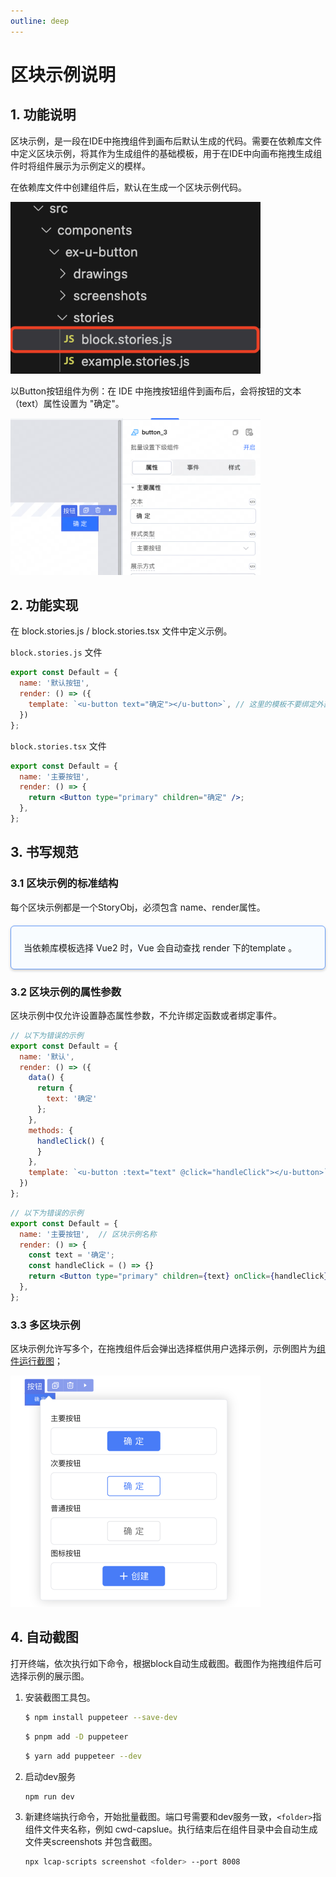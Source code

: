 ```yaml
---
outline: deep
---
```

<script setup>
import { VTCodeGroup, VTCodeGroupTab } from '../../.vitepress/components'
</script>

# 区块示例说明

## 1. 功能说明

区块示例，是一段在IDE中拖拽组件到画布后默认生成的代码。需要在依赖库文件中定义区块示例，将其作为生成组件的基础模板，用于在IDE中向画布拖拽生成组件时将组件展示为示例定义的模样。

在依赖库文件中创建组件后，默认在生成一个区块示例代码。

<img src="../../images/qukuai_202411201833_1.png" class="imgStyle" style="width:400px" />

以Button按钮组件为例：在 IDE 中拖拽按钮组件到画布后，会将按钮的文本（text）属性设置为 "确定"。

<img src="../../images/qukuai_202411201833_2.png" class="imgStyle" style="width:400px" />

## 2. 功能实现

在 block.stories.js / block.stories.tsx 文件中定义示例。

<VTCodeGroup>
  <VTCodeGroupTab label="Vue2">

  `block.stories.js` 文件
  ```javascript
  export const Default = {
    name: '默认按钮',
    render: () => ({
      template: `<u-button text="确定"></u-button>`, // 这里的模板不要绑定外部参数与事件
    })
  };
  ```

  </VTCodeGroupTab>
  <VTCodeGroupTab label="React">

  `block.stories.tsx` 文件
  ```jsx
  export const Default = {
    name: '主要按钮',
    render: () => {
      return <Button type="primary" children="确定" />;
    },
  };
  ```

  </VTCodeGroupTab>
</VTCodeGroup>

## 3. 书写规范

### 3.1 区块示例的标准结构

每个区块示例都是一个StoryObj，必须包含 name、render属性。

<div class="highlight">

当依赖库模板选择 Vue2 时，Vue 会自动查找 render 下的template 。

</div>


### 3.2 区块示例的属性参数

区块示例中仅允许设置静态属性参数，不允许绑定函数或者绑定事件。

<VTCodeGroup>
  <VTCodeGroupTab label="Vue">

  ```javascript
  // 以下为错误的示例
  export const Default = {
    name: '默认',
    render: () => ({
      data() {
        return {
          text: '确定'
        };
      },
      methods: {
        handleClick() {
        }
      },
      template: `<u-button :text="text" @click="handleClick"></u-button>`,
    })
  };
  ```

  </VTCodeGroupTab>
  <VTCodeGroupTab label="React">

  ```jsx
  // 以下为错误的示例
  export const Default = {
    name: '主要按钮',  // 区块示例名称
    render: () => {
      const text = '确定';
      const handleClick = () => {}
      return <Button type="primary" children={text} onClick={handleClick} />;  // 区块模板代码
    },
  };
  ```

  </VTCodeGroupTab>
</VTCodeGroup>

### 3.3 多区块示例

区块示例允许写多个，在拖拽组件后会弹出选择框供用户选择示例，示例图片为[组件运行截图](#_4-自动截图)；

<img src="../../images/qukuai_202411201833_3.png" class="imgStyle" style="width:400px" />

## 4. 自动截图

打开终端，依次执行如下命令，根据block自动生成截图。截图作为拖拽组件后可选择示例的展示图。

1.  安装截图工具包。

    <VTCodeGroup>
      <VTCodeGroupTab label="npm">

      ```sh
      $ npm install puppeteer --save-dev
      ```

      </VTCodeGroupTab>
      <VTCodeGroupTab label="pnpm">

      ```sh
      $ pnpm add -D puppeteer 
      ```

      </VTCodeGroupTab>
      <VTCodeGroupTab label="yarn">

      ```sh
      $ yarn add puppeteer --dev
      ```

      </VTCodeGroupTab>
    </VTCodeGroup>


2.  启动dev服务

    ```sh
    npm run dev
    ```

3.  新建终端执行命令，开始批量截图。端口号需要和dev服务一致，`<folder>`指组件文件夹名称，例如 cwd-capslue。执行结束后在组件目录中会自动生成文件夹screenshots 并包含截图。

    ```sh
    npx lcap-scripts screenshot <folder> --port 8008
    ```


<style>
 .highlight {
      border: 1px solid #679CF8; /* 添加边框 */
      border-radius: 6px;
      background-color: #F8FCFF; /* 添加底色 */
      padding: 10px 20px 10px 20px;
      margin-bottom:20px;
      margin-top:20px;
      box-shadow: 0 2px 4px rgba(0, 0, 0, 0.2);
  }
</style>
